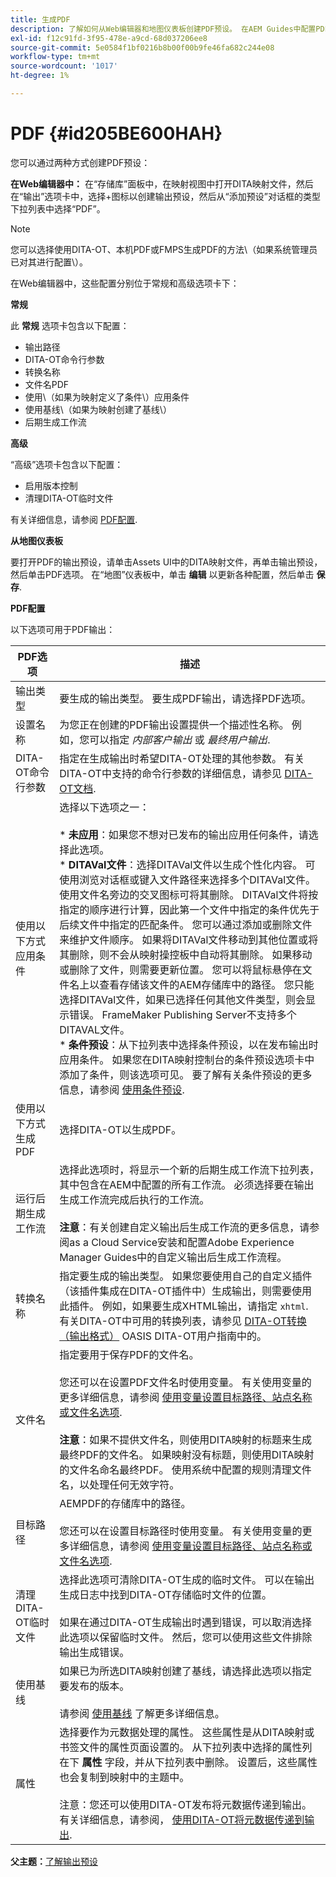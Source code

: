 ```yaml
---
title: 生成PDF
description: 了解如何从Web编辑器和地图仪表板创建PDF预设。 在AEM Guides中配置PDF输出预设。
exl-id: f12c91fd-3f95-478e-a9cd-68d037206ee8
source-git-commit: 5e0584f1bf0216b8b00f00b9fe46fa682c244e08
workflow-type: tm+mt
source-wordcount: '1017'
ht-degree: 1%

---
```


# PDF {#id205BE600HAH}

您可以通过两种方式创建PDF预设：

**在Web编辑器中：** 在“存储库”面板中，在映射视图中打开DITA映射文件，然后在“输出”选项卡中，选择+图标以创建输出预设，然后从“添加预设”对话框的类型下拉列表中选择“PDF”。

>[!NOTE]
>
> 您可以选择使用DITA-OT、本机PDF或FMPS生成PDF的方法\（如果系统管理员已对其进行配置\）。

在Web编辑器中，这些配置分别位于常规和高级选项卡下：

**常规**

此 **常规** 选项卡包含以下配置：

- 输出路径
- DITA-OT命令行参数
- 转换名称
- 文件名PDF
- 使用\（如果为映射定义了条件\）应用条件
- 使用基线\（如果为映射创建了基线\）
- 后期生成工作流

**高级**

“高级”选项卡包含以下配置：

- 启用版本控制
- 清理DITA-OT临时文件

有关详细信息，请参阅 [PDF配置](#id231KIM004X1).

**从地图仪表板**

要打开PDF的输出预设，请单击Assets UI中的DITA映射文件，再单击输出预设，然后单击PDF选项。 在“地图”仪表板中，单击 **编辑** 以更新各种配置，然后单击 **保存**.

**PDF配置**

以下选项可用于PDF输出：

| PDF选项 | 描述 |
| --- | --- |
| 输出类型 | 要生成的输出类型。 要生成PDF输出，请选择PDF选项。 |
| 设置名称 | 为您正在创建的PDF输出设置提供一个描述性名称。 例如，您可以指定 _内部客户输出_ 或 _最终用户输出_. |
| DITA-OT命令行参数 | 指定在生成输出时希望DITA-OT处理的其他参数。 有关DITA-OT中支持的命令行参数的详细信息，请参见 [DITA-OT文档](https://www.dita-ot.org/). |
| 使用以下方式应用条件 | 选择以下选项之一：<br><br>* **未应用**：如果您不想对已发布的输出应用任何条件，请选择此选项。<br>* **DITAVal文件**：选择DITAVal文件以生成个性化内容。 可使用浏览对话框或键入文件路径来选择多个DITAVal文件。 使用文件名旁边的交叉图标可将其删除。 DITAVal文件将按指定的顺序进行计算，因此第一个文件中指定的条件优先于后续文件中指定的匹配条件。 您可以通过添加或删除文件来维护文件顺序。 如果将DITAVal文件移动到其他位置或将其删除，则不会从映射操控板中自动将其删除。 如果移动或删除了文件，则需要更新位置。 您可以将鼠标悬停在文件名上以查看存储该文件的AEM存储库中的路径。 您只能选择DITAVal文件，如果已选择任何其他文件类型，则会显示错误。 FrameMaker Publishing Server不支持多个DITAVAL文件。<br>* **条件预设**：从下拉列表中选择条件预设，以在发布输出时应用条件。 如果您在DITA映射控制台的条件预设选项卡中添加了条件，则该选项可见。 要了解有关条件预设的更多信息，请参阅 [使用条件预设](generate-output-use-condition-presets.md#id1825FL004PN). |
| 使用以下方式生成PDF | 选择DITA-OT以生成PDF。 |
| 运行后期生成工作流 | 选择此选项时，将显示一个新的后期生成工作流下拉列表，其中包含在AEM中配置的所有工作流。 必须选择要在输出生成工作流完成后执行的工作流。<br><br>**注意**：有关创建自定义输出后生成工作流的更多信息，请参阅as a Cloud Service安装和配置Adobe Experience Manager Guides中的自定义输出后生成工作流程。 |
| 转换名称 | 指定要生成的输出类型。 如果您要使用自己的自定义插件（该插件集成在DITA-OT插件中）生成输出，则需要使用此插件。 例如，如果要生成XHTML输出，请指定 `xhtml`. 有关DITA-OT中可用的转换列表，请参见 [DITA-OT转换（输出格式）](http://www.dita-ot.org/2.3/user-guide/AvailableTransforms.html) OASIS DITA-OT用户指南中的。 |
| 文件名 | 指定要用于保存PDF的文件名。<br><br>您还可以在设置PDF文件名时使用变量。 有关使用变量的更多详细信息，请参阅 [使用变量设置目标路径、站点名称或文件名选项](generate-output-use-variables.md#id18BUG70K05Z).<br><br>**注意**：如果不提供文件名，则使用DITA映射的标题来生成最终PDF的文件名。 如果映射没有标题，则使用DITA映射的文件名命名最终PDF。 使用系统中配置的规则清理文件名，以处理任何无效字符。 |
| 目标路径 | AEMPDF的存储库中的路径。<br><br>您还可以在设置目标路径时使用变量。 有关使用变量的更多详细信息，请参阅 [使用变量设置目标路径、站点名称或文件名选项](generate-output-use-variables.md#id18BUG70K05Z). |
| 清理DITA-OT临时文件 | 选择此选项可清除DITA-OT生成的临时文件。 可以在输出生成日志中找到DITA-OT存储临时文件的位置。<br><br>如果在通过DITA-OT生成输出时遇到错误，可以取消选择此选项以保留临时文件。 然后，您可以使用这些文件排除输出生成错误。 |
| 使用基线 | 如果已为所选DITA映射创建了基线，请选择此选项以指定要发布的版本。<br><br>请参阅 [使用基线](generate-output-use-baseline-for-publishing.md#id1825FI0J0PF) 了解更多详细信息。 |
| 属性 | 选择要作为元数据处理的属性。 这些属性是从DITA映射或书签文件的属性页面设置的。 从下拉列表中选择的属性列在下 **属性** 字段，并从下拉列表中删除。 设置后，这些属性也会复制到映射中的主题中。<br><br>注意：您还可以使用DITA-OT发布将元数据传递到输出。 有关详细信息，请参阅， [使用DITA-OT将元数据传递到输出](pass-metadata-dita-ot.md#id21BJ00QD0XA). |

**父主题：**[&#x200B;了解输出预设](generate-output-understand-presets.md)
